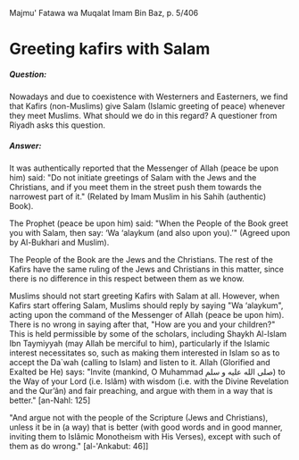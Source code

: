 ﻿Majmu' Fatawa wa Muqalat Imam Bin Baz, p. 5/406

# Greeting kafirs with Salam

##### Question: 

Nowadays and due to coexistence with Westerners and Easterners, we find that Kafirs (non-Muslims) give Salam (Islamic greeting of peace) whenever they meet Muslims. What should we do in this regard? A questioner from Riyadh asks this question.       


##### Answer: 


It was authentically reported that the Messenger of Allah (peace be upon him) said: "Do not initiate greetings of Salam with the Jews and the Christians, and if you meet them in the street push them towards the narrowest part of it." (Related by Imam Muslim in his Sahih (authentic) Book). 



The Prophet (peace be upon him) said: "When the People of the Book greet you with Salam, then say: ‘Wa ‘alaykum (and also upon you).’" (Agreed upon by Al-Bukhari and Muslim). 



The People of the Book are the Jews and the Christians. The rest of the Kafirs have the same ruling of the Jews and Christians in this matter, since there is no difference in this respect between them as we know.



Muslims should not start greeting Kafirs with Salam at all. However, when Kafirs start offering Salam, Muslims should reply by saying "Wa ‘alaykum", acting upon the command of the Messenger of Allah (peace be upon him). There is no wrong in saying after that, "How are you and your children?" This is held permissible by some of the scholars, including Shaykh Al-Islam Ibn Taymiyyah (may Allah be merciful to him), particularly if the Islamic interest necessitates so, such as making them interested in Islam so as to accept the Da`wah (calling to Islam) and listen to it. Allah (Glorified and Exalted be He) says: "Invite (mankind, O Muhammad صلى الله عليه و سلم) to the Way of your Lord (i.e. Islâm) with wisdom (i.e. with the Divine Revelation and the Qur’ân) and fair preaching, and argue with them in a way that is better." [an-Nahl: 125] 



"And argue not with the people of the Scripture (Jews and Christians), unless it be in (a way) that is better (with good words and in good manner, inviting them to Islâmic Monotheism with His Verses), except with such of them as do wrong." [al-'Ankabut: 46]]